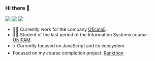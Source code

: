 ### Hi there 👋

[![](https://img.shields.io/badge/-Lucas%20Bruno-blue?style=flat-square&labelColor=blue&logo=linkedin&logoColor=white&link=https://www.linkedin.com/in/lucas-bruno-33b193151/)](https://www.linkedin.com/in/lucas-bruno-33b193151/)
[![](https://img.shields.io/badge/-gmail-red?style=flat-square&labelColor=red&logo=gmail&logoColor=white&link=http://link%3Dmailto:lucabrunoferreira@gmail.com/)](http://link%3Dmailto:lucabrunoferreira@gmail.com/)
[![](https://img.shields.io/badge/-@lucasbrunoferreira-e1306c?style=flat-square&labelColor=e1306c&logo=instagram&logoColor=white&link=https://www.instagram.com/lucasbrunoferreira/)](https://www.instagram.com/lucasbrunoferreira/)


- 👨‍💻 Currently work for the company [Oficina5](http://www.oficina5.com.br/).
- 👨‍🎓 Student of the last period of the Information Systems course - [UNIPAM](https://graduacao.unipam.edu.br/curso.php?id=MTQ=).
- ⚡ Currently focused on JavaScript and its ecosystem.
- Focused on my course completion project. [Rankthon](https://github.com/users/Lucasbrunoferreira/projects/1)
